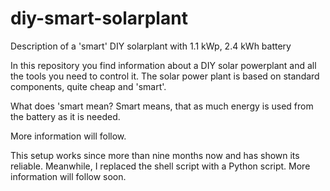 # diy-smart-solarplant
Description of a 'smart' DIY solarplant with 1.1 kWp, 2.4 kWh battery

In this repository you find information about a DIY solar powerplant and all the tools you need to control it.
The solar power plant is based on standard components, quite cheap and 'smart'.

What does 'smart mean?
Smart means, that as much energy is used from the battery as it is needed.

More information will follow.

This setup works since more than nine months now and has shown its reliable. Meanwhile, I replaced the shell script with a Python script.
More information will follow soon.
